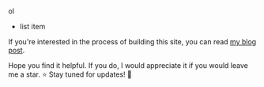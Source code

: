 #

ol
* list item

If you're interested in the process of building this site, you can read [my blog post][1].

Hope you find it helpful. If you do, I would appreciate it if you would leave me a star. ⭐ Stay tuned for updates! 🙂

[1]: url